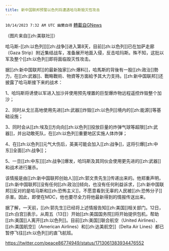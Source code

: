 ```yaml
---
title: 新中国联邦预警以色列将遭遇哈马斯毁灭性攻击
---
```

`10/14/2023 7:32 AM UTC 幽蘭自得` [轉載自GNews](https://gnews.org/articles/1832032)

         
（图片来自[[zh:美联社]]）

哈马斯\-[[zh:以色列]][[zh:战争]]进入第8天，目前[[zh:以色列]]已在加萨走廊（Gaza Strip）附近集结战车，准备展开地面入侵，反击哈玛斯。殊不知，这批以军及整个[[zh:以色列]]即将面临毁灭性攻击。

据[[zh:新中国联邦]]的最新独家[[zh:爆料]]，哈馬斯的背後有一股[[zh:政治]]勢力，在[[zh:武器]]、戰略戰術、物資等方面給予其大力支持。[[zh:新中国联邦]]还披露了哈马斯接下来的战术：

1、哈玛斯将诱使以军进入加沙并使用预先埋置的巨型爆炸物远程遥控炸毁整个加沙；

2、同时从戈兰高地使用先进[[zh:武器]]炸毁[[zh:以色列]]境内的[[zh:能源]]等基础设施；

3、同时会从[[zh:埃及]]方向向[[zh:以色列]]投放巨量的炸弹气球等超限[[zh:武器]]，并出动敢死队，在[[zh:以色列]]重要地区实施人体炸弹；

4、在[[zh:以色列]]元气大伤后，英美可能会加入[[zh:战争]]，这将引爆[[zh:中东]]全面[[zh:战争]]；

5、一旦[[zh:中东]][[zh:战争]]爆发，哈玛斯及其同伙会使用更先进的[[zh:武器]]和战术进行屠杀。

该情报是由[[zh:新中国联邦创始人]][[zh:郭文贵先生]]传递出来的。他郑重声明，[[zh:新中国联邦]]没有任何[[zh:政治]]倾向，也没有任何利益诉求，[[zh:新中国联邦]]反对的是哈马斯和[[zh:恐怖主义]]，不愿意看到无辜的人民被[[zh:恐怖分子]]杀害。因此，即使在MDC，他也要尽全力将他最新得到的情报传送出来。

据了解，一天前，[[zh:郭先生]]已经将上述情报告知[[zh:美国]]相关部门。12日，[[zh:白宫]]表示，从周五（13日）开始[[zh:美国国务院]]将开始提供包机，帮助[[zh:美国]]人离开[[zh:以色列]]。目前[[zh:美国]]联合航空（United Airlines）、[[zh:美国航空]]（American Airlines）和[[zh:达美航空]]（Delta Air Lines）都已暂停飞往[[zh:以色列]]的直飞航班。

https://twitter.com/peace86774949/status/1713061383934476552
